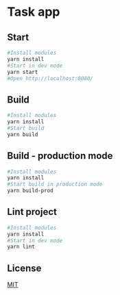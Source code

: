 # Task app
## Start
```bash
#Install modules
yarn install
#Start in dev mode
yarn start
#Open http://localhost:8080/
```
## Build
```bash
#Install modules
yarn install
#Start build
yarn build
```
## Build - production mode
```bash
#Install modules
yarn install
#Start build in production mode
yarn build-prod
```
## Lint project
```bash
#Install modules
yarn install
#Start in dev mode
yarn lint
```
## License
[MIT](https://choosealicense.com/licenses/mit/)

